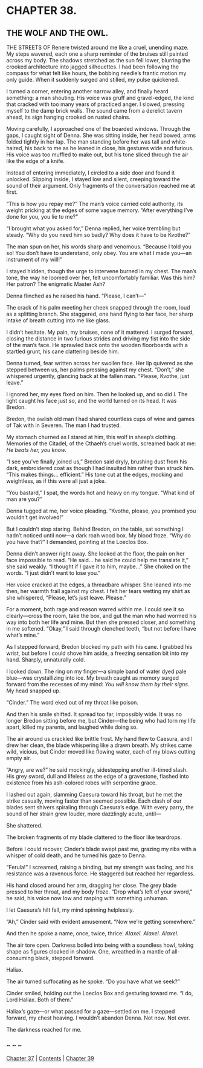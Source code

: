 # CHAPTER 38.

## THE WOLF AND THE OWL.


THE STREETS OF Renere twisted around me like a cruel, unending maze. My steps wavered, each one a sharp reminder of the bruises still painted across my body. The shadows stretched as the sun fell lower, blurring the crooked architecture into jagged silhouettes. I had been following the compass for what felt like hours, the bobbing needle’s frantic motion my only guide. When it suddenly surged and stilled, my pulse quickened.  

I turned a corner, entering another narrow alley, and finally heard something: a man shouting. His voice was gruff and gravel-edged, the kind that cracked with too many years of practiced anger. I slowed, pressing myself to the damp brick walls. The sound came from a derelict tavern ahead, its sign hanging crooked on rusted chains.  

Moving carefully, I approached one of the boarded windows. Through the gaps, I caught sight of Denna. She was sitting inside, her head bowed, arms folded tightly in her lap. The man standing before her was tall and white-haired, his back to me as he leaned in close, his gestures wide and furious. His voice was too muffled to make out, but his tone sliced through the air like the edge of a knife.  

Instead of entering immediately, I circled to a side door and found it unlocked. Slipping inside, I stayed low and silent, creeping toward the sound of their argument. Only fragments of the conversation reached me at first.  

“This is how you repay me?” The man’s voice carried cold authority, its weight pricking at the edges of some vague memory. “After everything I’ve done for you, you lie to me?”  

“I brought what you asked for,” Denna replied, her voice trembling but steady. “Why do you need him so badly? Why does it have to be Kvothe?”  

The man spun on her, his words sharp and venomous. “Because I told you so! You don’t have to understand, only obey. You are what I made you—an instrument of my will!”  

I stayed hidden, though the urge to intervene burned in my chest. The man’s tone, the way he loomed over her, felt uncomfortably familiar. Was this him? Her patron? The enigmatic Master Ash?  

Denna flinched as he raised his hand. “Please, I can’t—”  

The crack of his palm meeting her cheek snapped through the room, loud as a splitting branch. She staggered, one hand flying to her face, her sharp intake of breath cutting into me like glass.  

I didn’t hesitate. My pain, my bruises, none of it mattered. I surged forward, closing the distance in two furious strides and driving my fist into the side of the man’s face. He sprawled back onto the wooden floorboards with a startled grunt, his cane clattering beside him.  

Denna turned, fear written across her swollen face. Her lip quivered as she stepped between us, her palms pressing against my chest. “Don’t,” she whispered urgently, glancing back at the fallen man. “Please, Kvothe, just leave.”  

I ignored her, my eyes fixed on him. Then he looked up, and so did I. The light caught his face just so, and the world turned on its head. It was Bredon.  

Bredon, the owlish old man I had shared countless cups of wine and games of Tak with in Severen. The man I had trusted.  

My stomach churned as I stared at him, this wolf in sheep’s clothing. Memories of the Citadel, of the Cthaeh’s cruel words, screamed back at me: *He beats her, you know.*  

“I see you've finally joined us,” Bredon said dryly, brushing dust from his dark, embroidered coat as though I had insulted him rather than struck him. “This makes things... efficient.” His tone cut at the edges, mocking and weightless, as if this were all just a joke.  

“You bastard,” I spat, the words hot and heavy on my tongue. “What kind of man are you?”  

Denna tugged at me, her voice pleading. “Kvothe, please, you promised you wouldn’t get involved!”  

But I couldn’t stop staring. Behind Bredon, on the table, sat something I hadn’t noticed until now—a dark roah wood box. My blood froze. “Why do you have that?” I demanded, pointing at the Loeclos Box.  

Denna didn’t answer right away. She looked at the floor, the pain on her face impossible to read. “He said… he said he could help me translate it,” she said weakly. “I thought if I gave it to him, maybe…” She choked on the words. “I just didn’t want to lose you.”  

Her voice cracked at the edges, a threadbare whisper. She leaned into me then, her warmth frail against my chest. I felt her tears wetting my shirt as she whispered, “Please, let’s just leave. Please.”  

For a moment, both rage and reason warred within me. I could see it so clearly—cross the room, take the box, and gut the man who had wormed his way into both her life and mine. But then she pressed closer, and something in me softened. “Okay,” I said through clenched teeth, “but not before I have what’s mine.”  

As I stepped forward, Bredon blocked my path with his cane. I grabbed his wrist, but before I could shove him aside, a freezing sensation bit into my hand. Sharply, unnaturally cold.  

I looked down. The ring on my finger—a simple band of water dyed pale blue—was crystallizing into ice. My breath caught as memory surged forward from the recesses of my mind: *You will know them by their signs.* My head snapped up.  

“Cinder.” The word eked out of my throat like poison.  

And then his smile shifted. It spread too far, impossibly wide. It was no longer Bredon sitting before me, but Cinder—the being who had torn my life apart, killed my parents, and laughed while doing so.  

The air around us crackled like brittle frost. My hand flew to Caesura, and I drew her clean, the blade whispering like a drawn breath. My strikes came wild, vicious, but Cinder moved like flowing water, each of my blows cutting empty air.  

“Angry, are we?” he said mockingly, sidestepping another ill-timed slash. His grey sword, dull and lifeless as the edge of a gravestone, flashed into existence from his ash-colored robes with serpentine grace.  

I lashed out again, slamming Caesura toward his throat, but he met the strike casually, moving faster than seemed possible. Each clash of our blades sent shivers spiraling through Caesura’s edge. With every parry, the sound of her strain grew louder, more dazzlingly acute, until—  

She shattered.  

The broken fragments of my blade clattered to the floor like teardrops.  

Before I could recover, Cinder’s blade swept past me, grazing my ribs with a whisper of cold death, and he turned his gaze to Denna.  

“Ferula!” I screamed, raising a binding, but my strength was fading, and his resistance was a ravenous force. He staggered but reached her regardless.  

His hand closed around her arm, dragging her close. The grey blade pressed to her throat, and my body froze. “Drop what’s left of your sword,” he said, his voice now low and rasping with something unhuman.  

I let Caesura’s hilt fall, my mind spinning helplessly.  

“Ah,” Cinder said with evident amusement. “Now we’re getting somewhere.”  

And then he spoke a name, once, twice, thrice: *Alaxel. Alaxel. Alaxel.*  

The air tore open. Darkness boiled into being with a soundless howl, taking shape as figures cloaked in shadow. One, wreathed in a mantle of all-consuming black, stepped forward.  

Haliax.  

The air turned suffocating as he spoke. “Do you have what we seek?”  

Cinder smiled, holding out the Loeclos Box and gesturing toward me. “I do, Lord Haliax. Both of them.”  

Haliax’s gaze—or what passed for a gaze—settled on me. I stepped forward, my chest heaving. I wouldn’t abandon Denna. Not now. Not ever.  

The darkness reached for me.  

### ~ ~ ~

[Chapter 37](CHAPTER_37.md) | [Contents](Contents.md) | [Chapter 39](CHAPTER_39.md)
